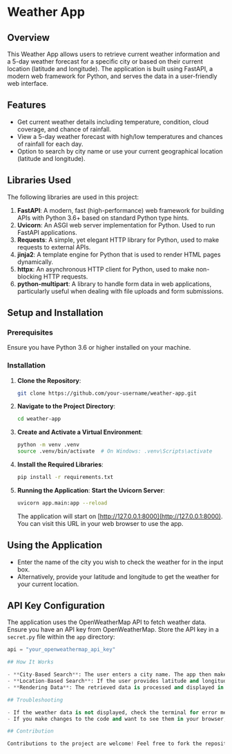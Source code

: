 # Weather App

## Overview
This Weather App allows users to retrieve current weather information and a 5-day weather forecast for a specific city or based on their current location (latitude and longitude). The application is built using FastAPI, a modern web framework for Python, and serves the data in a user-friendly web interface.

## Features
- Get current weather details including temperature, condition, cloud coverage, and chance of rainfall.
- View a 5-day weather forecast with high/low temperatures and chances of rainfall for each day.
- Option to search by city name or use your current geographical location (latitude and longitude).

## Libraries Used
The following libraries are used in this project:
1. **FastAPI**: A modern, fast (high-performance) web framework for building APIs with Python 3.6+ based on standard Python type hints.
2. **Uvicorn**: An ASGI web server implementation for Python. Used to run FastAPI applications.
3. **Requests**: A simple, yet elegant HTTP library for Python, used to make requests to external APIs.
4. **jinja2**: A template engine for Python that is used to render HTML pages dynamically.
5. **httpx**: An asynchronous HTTP client for Python, used to make non-blocking HTTP requests.
6. **python-multipart**: A library to handle form data in web applications, particularly useful when dealing with file uploads and form submissions.

## Setup and Installation

### Prerequisites
Ensure you have Python 3.6 or higher installed on your machine.

### Installation

1. **Clone the Repository**:
    ```sh
    git clone https://github.com/your-username/weather-app.git
    ```

2. **Navigate to the Project Directory**:
    ```sh
    cd weather-app
    ```

3. **Create and Activate a Virtual Environment**:
    ```sh
    python -m venv .venv
    source .venv/bin/activate  # On Windows: .venv\Scripts\activate
    ```

4. **Install the Required Libraries**:
    ```sh
    pip install -r requirements.txt
    ```

5. **Running the Application**:
    **Start the Uvicorn Server**:
    ```sh
    uvicorn app.main:app --reload
    ```
    The application will start on [http://127.0.0.1:8000](http://127.0.0.1:8000). You can visit this URL in your web browser to use the app.

## Using the Application

- Enter the name of the city you wish to check the weather for in the input box.
- Alternatively, provide your latitude and longitude to get the weather for your current location.

## API Key Configuration

The application uses the OpenWeatherMap API to fetch weather data. Ensure you have an API key from OpenWeatherMap. Store the API key in a `secret.py` file within the `app` directory:

```python
api = "your_openweathermap_api_key"

## How It Works

- **City-Based Search**: The user enters a city name. The app then makes an API call to OpenWeatherMap to retrieve current weather and forecast data for that city.
- **Location-Based Search**: If the user provides latitude and longitude, the app retrieves weather data based on these coordinates.
- **Rendering Data**: The retrieved data is processed and displayed in a user-friendly format, showing the current weather and a 5-day forecast.

## Troubleshooting

- If the weather data is not displayed, check the terminal for error messages. Ensure that the API key is correct and that your internet connection is active.
- If you make changes to the code and want to see them in your browser, make sure to restart the Uvicorn server.

## Contribution

Contributions to the project are welcome! Feel free to fork the repository and submit a pull request.
